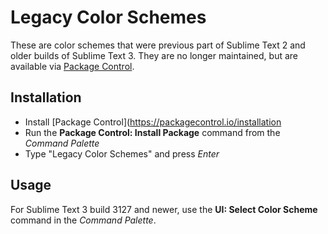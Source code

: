 # Legacy Color Schemes

These are color schemes that were previous part of Sublime Text 2 and older builds
of Sublime Text 3. They are no longer maintained, but are available via
[Package Control](https://packagecontrol.io/packages/Legacy%20Color%20Schemes).

## Installation

 - Install [Package Control](https://packagecontrol.io/installation
 - Run the **Package Control: Install Package** command from the *Command Palette*
 - Type "Legacy Color Schemes" and press *Enter*

## Usage

For Sublime Text 3 build 3127 and newer, use the **UI: Select Color Scheme** command
in the *Command Palette*.
